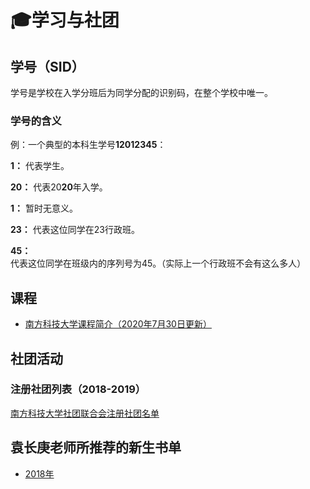 # 🎓学习与社团

## 学号（SID）

学号是学校在入学分班后为同学分配的识别码，在整个学校中唯一。

### 学号的含义

例：一个典型的本科生学号**12012345**：

**1：** 代表学生。

**20：** 代表20**20**年入学。

**1：** 暂时无意义。

**23：** 代表这位同学在23行政班。

**45：** 代表这位同学在班级内的序列号为45。（实际上一个行政班不会有这么多人）

## 课程

- [南方科技大学课程简介（2020年7月30日更新）](https://assets.sustech.online/documents/syllabus/sustech-course-catalogue-20200730.pdf)

## 社团活动

### 注册社团列表（2018-2019）

[南方科技大学社团联合会注册社团名单](./registered-organization)

## 袁长庚老师所推荐的新生书单
- [2018年](./book-list-by-prof-yuan/2018)
